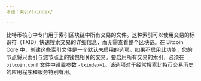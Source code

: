 ```yaml
---
术语：索引/txindex/

---
```

比特币核心中专门用于索引区块链中所有交易的文件。这种索引可以使用交易的标识符（TXID）快速搜索交易的详细信息，而无需查看整个区块链。在 Bitcoin Core 中，创建这些索引文件是一个默认未启用的选项。如果不启用此功能，您的节点将只索引与您节点上的钱包相关的交易。要启用所有交易的索引，必须在 `bitcoin.conf` 文件中设置参数 `-txindex=1`。该选项对于经常搜索比特币交易历史的应用程序和服务特别有用。